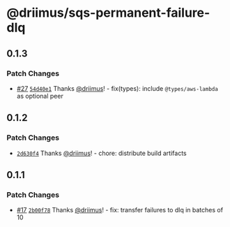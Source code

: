 # @driimus/sqs-permanent-failure-dlq

## 0.1.3

### Patch Changes

- [#27](https://github.com/driimus/lambda-batch-processor/pull/27) [`54d40e1`](https://github.com/driimus/lambda-batch-processor/commit/54d40e11d022971059914a7a3dd92333c9947b94) Thanks [@driimus](https://github.com/driimus)! - fix(types): include `@types/aws-lambda` as optional peer

## 0.1.2

### Patch Changes

- [`2d630f4`](https://github.com/driimus/lambda-batch-processor/commit/2d630f490fbc2aa608528cb9f61e6c9c00ac546a) Thanks [@driimus](https://github.com/driimus)! - chore: distribute build artifacts

## 0.1.1

### Patch Changes

- [#17](https://github.com/driimus/lambda-batch-processor/pull/17) [`2b00f78`](https://github.com/driimus/lambda-batch-processor/commit/2b00f78ca152a055ace8181e57d1364d60b81656) Thanks [@driimus](https://github.com/driimus)! - fix: transfer failures to dlq in batches of 10
